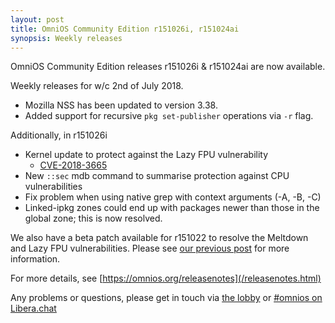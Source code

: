 ```yaml
---
layout: post
title: OmniOS Community Edition r151026i, r151024ai
synopsis: Weekly releases
---
```


OmniOS Community Edition releases
r151026i & r151024ai
are now available.

Weekly releases for w/c 2nd of July 2018.

* Mozilla NSS has been updated to version 3.38.
* Added support for recursive `pkg set-publisher` operations via `-r` flag.

Additionally, in r151026i

* Kernel update to protect against the Lazy FPU vulnerability
  * [CVE-2018-3665](https://cve.mitre.org/cgi-bin/cvename.cgi?name=2018-3665)
* New `::sec` mdb command to summarise protection against CPU vulnerabilities
* Fix problem when using native grep with context arguments (-A, -B, -C)
* Linked-ipkg zones could end up with packages newer than those in the global
  zone; this is now resolved.

We also have a beta patch available for r151022 to resolve the Meltdown and
Lazy FPU vulnerabilities. Please see
[our previous post](/article/LTS-kpti-fpu.html) for more information.

For more details, see [https://omnios.org/releasenotes](/releasenotes.html)

Any problems or questions, please get in touch via
[the lobby](https://gitter.im/omniosorg/Lobby) or
[#omnios on Libera.chat](https://web.libera.chat/#omnios)

